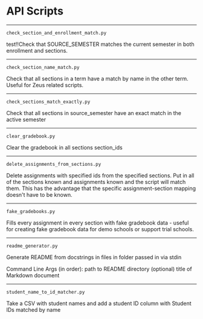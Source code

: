 API Scripts
===
---
`check_section_and_enrollment_match.py`

test!!Check that SOURCE_SEMESTER matches the current semester in both enrollment and sections.

---
`check_section_name_match.py`

Check that all sections in a term have a match by name in the other term.
Useful for Zeus related scripts.


---
`check_sections_match_exactly.py`

Check that all sections in source_semester have an exact match in the active semester

---
`clear_gradebook.py`

Clear the gradebook in all sections section_ids

---
`delete_assignments_from_sections.py`

Delete assignments with specified ids from the specified sections.
Put in all of the sections known and assignments known and the script will match them.
This has the advantage that the specific assignment-section mapping doesn't have to be known.


---
`fake_gradebooks.py`


Fills every assignment in every section with fake gradebook data - useful
for creating fake gradebook data for demo schools or support trial schools.


---
`readme_generator.py`

Generate README from docstrings in files in folder passed in via stdin

Command Line Args (in order):
    path to README directory
    (optional) title of Markdown document


---
`student_name_to_id_matcher.py`

Take a CSV with student names and add a student ID column with Student IDs matched by name

